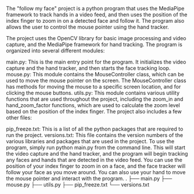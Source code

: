 The "follow my face" project is a python program that uses the MediaPipe framework to track hands in a video feed, and then uses the position of the index finger to zoom in on a detected face and follow it. The program also allows the user to control the mouse pointer using the hand tracker.

The project uses the OpenCV library for basic image processing and video capture, and the MediaPipe framework for hand tracking. The program is organized into several different modules:

main.py: This is the main entry point for the program. It initializes the video capture and the hand tracker, and then starts the face tracking loop.
mouse.py: This module contains the MouseController class, which can be used to move the mouse pointer on the screen. The MouseController class has methods for moving the mouse to a specific screen location, and for clicking the mouse buttons.
utils.py: This module contains various utility functions that are used throughout the project, including the zoom_in and hand_zoom_factor functions, which are used to calculate the zoom level based on the position of the index finger.
The project also includes a few other files:

pip_freeze.txt: This is a list of all the python packages that are required to run the project.
versions.txt: This file contains the version numbers of the various libraries and packages that are used in the project.
To use the program, simply run python main.py from the command line. This will start the video capture and the hand tracker, and the program will begin tracking any faces and hands that are detected in the video feed. You can use the position of your index finger to zoom in on a face, and the face tracker will follow your face as you move around. You can also use your hand to move the mouse pointer and interact with the program.
.
├── main.py
├── mouse.py
├── utils.py
├── pip_freeze.txt
└── versions.txt
